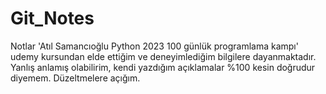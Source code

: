 # Git_Notes
Notlar 'Atıl Samancıoğlu Python 2023 100 günlük programlama kampı' udemy kursundan elde ettiğim ve deneyimlediğim bilgilere dayanmaktadır. Yanlış anlamış olabilirim, kendi yazdığım açıklamalar %100 kesin doğrudur diyemem.
Düzeltmelere açığım.
